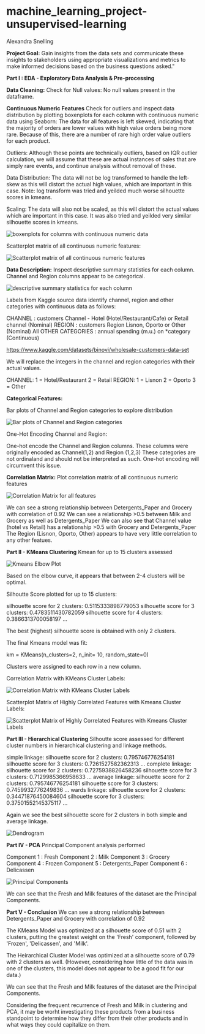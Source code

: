 # machine_learning_project-unsupervised-learning
Alexandra Snelling 

**Project Goal:** 
Gain insights from the data sets and communicate these insights to stakeholders using appropriate visualizations and metrics to make informed decisions based on the business questions asked."


**Part I : EDA - Exploratory Data Analysis & Pre-processing**

**Data Cleaning:**
Check for Null values: 
No null values present in the dataframe.

**Continuous Numeric Features**
Check for outliers and inspect data distribution by plotting boxenplots for each column with continuous numeric data using Seaborn:
The data for all features is left skewed, indicating that the majority of orders are lower values with high value orders being more rare.
Because of this, there are a number of rare high order value outliers for each product.

Outliers:
Although these points are technically outliers, based on IQR outlier calculation, we will assume that these are actual instances of sales that are simply rare events, and continue analysis without removal of these.

Data Distribution:
The data will not be log transformed to handle the left-skew as this will distort the actual high values, which are important in this case. 
Note: log transform was tried and yeilded much worse silhouette scores in kmeans.

Scaling:
The data will also not be scaled, as this will distort the actual values which are important in this case. It was also tried and yeilded very similar silhouette scores in kmeans.

![boxenplots for columns with continuous numeric data](boxenplots_continuous_numeric_data.jpg)

Scatterplot matrix of all continuous numeric features:

![Scatterplot matrix of all continuous numeric features](scatterplot_matrix_continuous_numeric_features.jpg)

**Data Description:**
Inspect descriptive summary statistics for each column.
Channel and Region columns appear to be categorical.

![descriptive summary statistics for each column](descriptive_statistics.jpg)

Labels from Kaggle source data identify channel, region and other categories with continuous data as follows:

CHANNEL : customers Channel - Hotel (Hotel/Restaurant/Cafe) or Retail channel (Nominal)
REGION : customers Region Lisnon, Oporto or Other (Nominal)
All OTHER CATEGORIES : annual spending (m.u.) on *category (Continuous)

https://www.kaggle.com/datasets/binovi/wholesale-customers-data-set

We will replace the integers in the channel and region categories with their actual values.

CHANNEL:
1 = Hotel/Restaurant
2 = Retail
REGION:
1 = Lisnon
2 = Oporto
3 = Other

**Categorical Features:**

Bar plots of Channel and Region categories to explore distribution

![Bar plots of Channel and Region categories](barplots_categorical_features.jpg)

One-Hot Encoding Channel and Region:

One-hot encode the Channel and Region columns.
These columns were originally encoded as Channel(1,2) and Region (1,2,3)
These categories are not ordinaland and should not be interpreted as such.
One-hot encoding will circumvent this issue.

**Correlation Matrix:**
Plot correlation matrix of all continuous numeric features

![Correlation Matrix for all features](correlation_matrix.jpg)

We can see a strong relationship between Detergents_Paper and Grocery with correlation of 0.92
We can see a relationship >0.5 between Milk and Grocery as well as Detergents_Paper
We can also see that Channel value (hotel vs Retail) has a relationship >0.5 with Grocery and Detergents_Paper
The Region (Lisnon, Oporto, Other) appears to have very little correlation to any other featues.

**Part II - KMeans Clustering**
Kmean for up to 15 clusters assessed

![Kmeans Elbow Plot](elbow.jpg)

Based on the elbow curve, it appears that between 2-4 clusters will be optimal.

Silhoutte Score plotted for up to 15 clusters:

silhouette score for 2 clusters: 0.5115333898779053
silhouette score for 3 clusters: 0.4783511430782059
silhouette score for 4 clusters: 0.3866313700058197
...

The best (highest) silhouette score is obtained with only 2 clusters.

The final Kmeans model was fit: 

km = KMeans(n_clusters=2, 
            n_init= 10,
            random_state=0)

Clusters were assigned to each row in a new column.

Correlation Matrix with KMeans Cluster Labels:

![Correlation Matrix with KMeans Cluster Labels](correlation_matrix_kmeans_labels.jpg)

Scatterplot Matrix of Highly Correlated Features with Kmeans Cluster Labels:

![Scatterplot Matrix of Highly Correlated Features with Kmeans Cluster Labels](scatterplot_subplot_with_labels.jpg)

**Part III - Hierarchical Clustering**
Silhoutte score assessed for different cluster numbers in hierarchical clustering and linkage methods.

simple linkage:
silhouette score for 2 clusters: 0.795746776254181
silhouette score for 3 clusters: 0.7261527582362313
...
complete linkage:
silhouette score for 2 clusters: 0.7275938826458236
silhouette score for 3 clusters: 0.7129985366958633
...
average linkage:
silhouette score for 2 clusters: 0.795746776254181
silhouette score for 3 clusters: 0.7459932776249836
...
wards linkage:
silhouette score for 2 clusters: 0.34471876450084604
silhouette score for 3 clusters: 0.37501552145375117
...

Again we see the best silhouette score for 2 clusters in both simple and average linkage.

![Dendrogram](dendrogram.jpg)

**Part IV - PCA**
Principal Component analysis performed

Component 1 : Fresh
Component 2 : Milk
Component 3 : Grocery
Component 4 : Frozen
Component 5 : Detergents_Paper
Component 6 : Delicassen

![Principal Components](principal_components.jpg)

We can see that the Fresh and Milk features of the dataset are the Principal Components.

**Part V - Conclusion**
We can see a strong relationship between Detergents_Paper and Grocery with correlation of 0.92

The KMeans Model was optimized at a silhouette score of 0.51 with 2 clusters, putting the greatest weight on the 'Fresh' component, followed by 'Frozen', 'Delicassen', and 'Milk'.

The Heirarchical Cluster Model was optimized at a silhouette score of 0.79 with 2 clusters as well.
(However, considering how little of the data was in one of the clusters, this model does not appear to be a good fit for our data.)

We can see that the Fresh and Milk features of the dataset are the Principal Components.

Considering the frequent recurrence of Fresh and Milk in clustering and PCA, it may be worht investigating these products from a business standpoint to determine how they differ from their other products and in what ways they could capitalize on them.